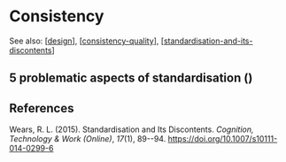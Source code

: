 <!--
 Copyright 2023 davidjones
 
 Licensed under the Apache License, Version 2.0 (the "License");
 you may not use this file except in compliance with the License.
 You may obtain a copy of the License at
 
     http://www.apache.org/licenses/LICENSE-2.0
 
 Unless required by applicable law or agreed to in writing, software
 distributed under the License is distributed on an "AS IS" BASIS,
 WITHOUT WARRANTIES OR CONDITIONS OF ANY KIND, either express or implied.
 See the License for the specific language governing permissions and
 limitations under the License.
-->

# Consistency

See also: [[design]], [[consistency-quality]], [[standardisation-and-its-discontents]]

## 5 problematic aspects of standardisation ()


## References

Wears, R. L. (2015). Standardisation and Its Discontents. *Cognition, Technology & Work (Online)*, *17*(1), 89--94. <https://doi.org/10.1007/s10111-014-0299-6>


[//begin]: # "Autogenerated link references for markdown compatibility"
[design]: design "Design"
[consistency-quality]: consistency-quality "Consistency vs quality?"
[standardisation-and-its-discontents]: ../Society/standardisation-and-its-discontents "Standardisation and its discontents"
[//end]: # "Autogenerated link references"
